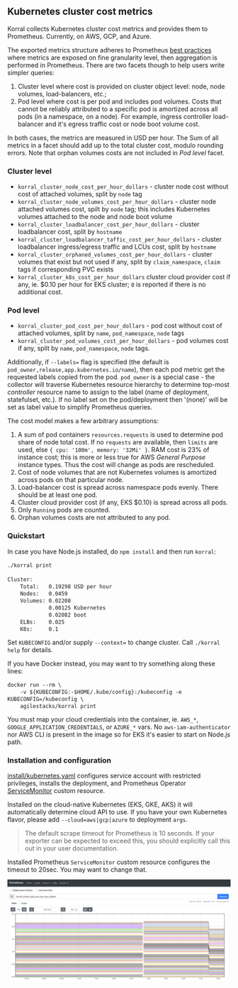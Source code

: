 ## Kubernetes cluster cost metrics

Korral collects Kubernetes cluster cost metrics and provides them to Prometheus. Currently, on AWS, GCP, and Azure.

The exported metrics structure adheres to Prometheus [best practices](https://prometheus.io/docs/practices/naming/) where metrics are exposed on fine granularity level, then aggregation is performed in Prometheus. There are two facets though to help users write simpler queries:

1. Cluster level where cost is provided on cluster object level: node, node volumes, load-balancers, etc.;
2. Pod level where cost is per pod and includes pod volumes. Costs that cannot be reliably attributed to a specific pod is amortized across all pods (in a namespace, on a node). For example, ingress controller load-balancer and it's egress traffic cost or node boot volume cost.

In both cases, the metrics are measured in USD per hour. The Sum of all metrics in a facet should add up to the total cluster cost, modulo rounding errors. Note that orphan volumes costs are not included in _Pod level_ facet.

### Cluster level

- `korral_cluster_node_cost_per_hour_dollars` - cluster node cost without cost of attached volumes, split by `node` tag
- `korral_cluster_node_volumes_cost_per_hour_dollars` - cluster node attached volumes cost, spilt by `node` tag; this includes Kubernetes volumes attached to the node and node boot volume
- `korral_cluster_loadbalancer_cost_per_hour_dollars` - cluster loadbalancer cost, split by `hostname`
- `korral_cluster_loadbalancer_taffic_cost_per_hour_dollars` - cluster loadbalancer ingress/egress traffic and LCUs cost, split by `hostname`
- `korral_cluster_orphaned_volumes_cost_per_hour_dollars` - cluster volumes that exist but not used if any, split by `claim_namespace`, `claim` tags if corresponding PVC exists
- `korral_cluster_k8s_cost_per_hour_dollars` cluster cloud provider cost if any, ie. $0.10 per hour for EKS cluster; `0` is reported if there is no additional cost.

### Pod level

- `korral_cluster_pod_cost_per_hour_dollars` - pod cost without cost of attached volumes, split by `name`, `pod_namespace`, `node` tags
- `korral_cluster_pod_volumes_cost_per_hour_dollars` - pod volumes cost if any, split by `name`, `pod_namespace`, `node` tags.

Additionally, if `--labels=` flag is specified (the default is `pod_owner,release,app.kubernetes.io/name`), then each pod metric get the requested labels copied from the pod. `pod_owner` is a special case - the collector will traverse Kubernetes resource hierarchy to determine top-most _controller_ resource name to assign to the label (name of deployment, statefulset, etc.). If no label set on the pod/deployment then '(none)' will be set as label value to simplify Prometheus queries.

The cost model makes a few arbitrary assumptions:

1. A sum of pod containers `resources.requests` is used to determine pod share of node total cost. If no `requests` are available, then `limits` are used, else `{ cpu: '100m', memory: '32Mi' }`. RAM cost is 23% of instance cost; this is more or less true for AWS _General Purpose_ instance types. Thus the cost will change as pods are rescheduled.
2. Cost of node volumes that are not Kubernetes volumes is amortized across pods on that particular node.
3. Load-balancer cost is spread across namespace pods evenly. There should be at least one pod.
4. Cluster cloud provider cost (if any, EKS $0.10) is spread across all pods.
5. Only `Running` pods are counted.
6. Orphan volumes costs are not attributed to any pod.

### Quickstart

In case you have Node.js installed, do `npm install` and then run `korral`:

    ./korral print

    Cluster:
        Total:   0.19298 USD per hour
        Nodes:   0.0459
        Volumes: 0.02208
                 0.00125 Kubernetes
                 0.02082 boot
        ELBs:    0.025
        K8s:     0.1

Set `KUBECONFIG` and/or supply `--context=` to change cluster. Call `./korral help` for details.

If you have Docker instead, you may want to try something along these lines:

    docker run --rm \
        -v ${KUBECONFIG:-$HOME/.kube/config}:/kubeconfig -e KUBECONFIG=/kubeconfig \
        agilestacks/korral print

You must map your cloud credentials into the container, ie. `AWS_*`, `GOOGLE_APPLICATION_CREDENTIALS`, or `AZURE_*` vars. No `aws-iam-authenticator` nor AWS CLI is present in the image so for EKS it's easier to start on Node.js path.

### Installation and configuration

[install/kubernetes.yaml](https://github.com/agilestacks/korral/blob/master/install/kubernetes.yaml) configures service account with restricted privileges, installs the deployment, and Prometheus Operator [ServiceMonitor](https://github.com/prometheus-operator/prometheus-operator/blob/master/Documentation/design.md) custom resource.

Installed on the cloud-native Kubernetes (EKS, GKE, AKS) it will automatically determine cloud API to use. If you have your own Kubernetes flavor, please add `--cloud=aws|gcp|azure` to deployment `args`.

> The default scrape timeout for Prometheus is 10 seconds. If your exporter can be expected to exceed this, you should explicitly call this out in your user documentation.

Installed Prometheus `ServiceMonitor` custom resource configures the timeout to 20sec. You may want to change that.

![Prometheus metrics](prometheus.png)
